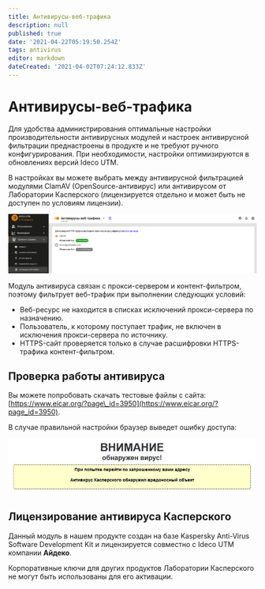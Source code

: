 ```yaml
---
title: Антивирусы-веб-трафика
description: null
published: true
date: '2021-04-22T05:19:50.254Z'
tags: antivirus
editor: markdown
dateCreated: '2021-04-02T07:24:12.833Z'
---
```


# Антивирусы-веб-трафика

Для удобства администрирования оптимальные настройки производительности антивирусных модулей и настроек антивирусной фильтрации преднастроены в продукте и не требуют ручного конфигурирования. При необходимости, настройки оптимизируются в обновлениях версий Ideco UTM.

В настройках вы можете выбрать между антивирусной фильтрацией модулями ClamAV \(OpenSource-антивирус\) или антивирусом от Лаборатории Касперского \(лицензируется отдельно и может быть не доступен по условиям лицензии\).

![antivirus.png](../.gitbook/assets/antivirus.png)

Модуль антивируса связан с прокси-сервером и контент-фильтром, поэтому фильтрует веб-трафик при выполнении следующих условий:

* Веб-ресурс не находится в списках исключений прокси-сервера по назначению.
* Пользователь, к которому поступает трафик, не включен в исключения прокси-сервера по источнику.
* HTTPS-сайт проверяется только в случае расшифровки HTTPS-трафика контент-фильтром.

## Проверка работы антивируса

Вы можете попробовать скачать тестовые файлы с сайта: [https://www.eicar.org/?page\_id=3950](https://www.eicar.org/?page_id=3950).

В случае правильной настройки браузер выведет ошибку доступа:

![&#x430;&#x43D;&#x442;&#x438;&#x432;&#x438;&#x440;&#x443;&#x441;&#x44B;2.jpeg](../.gitbook/assets/антивирусы2.jpeg)

## Лицензирование антивируса Касперского

Данный модуль в нашем продукте создан на базе Kaspersky Anti-Virus Software Development Kit и лицензируется совместно с Ideco UTM компании **Айдеко**.

Корпоративные ключи для других продуктов Лаборатории Касперского не могут быть использованы для его активации.

